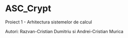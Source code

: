 # ASC_Crypt

Proiect 1 - Arhitectura sistemelor de calcul

Autori: Razvan-Cristian Dumitriu si Andrei-Cristian Murica
